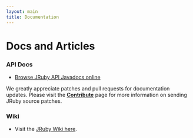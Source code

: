 ```yaml
---
layout: main
title: Documentation
---
```


# Docs and Articles

### API Docs

* [Browse JRuby API Javadocs online](/apidocs/)

We greatly appreciate patches and pull requests for documentation
updates. Please visit the [**Contribute**](/contribute) page for more
information on sending JRuby source patches.

### Wiki

* Visit the <a href="{{ site.urls.wiki }}">JRuby Wiki here</a>.
